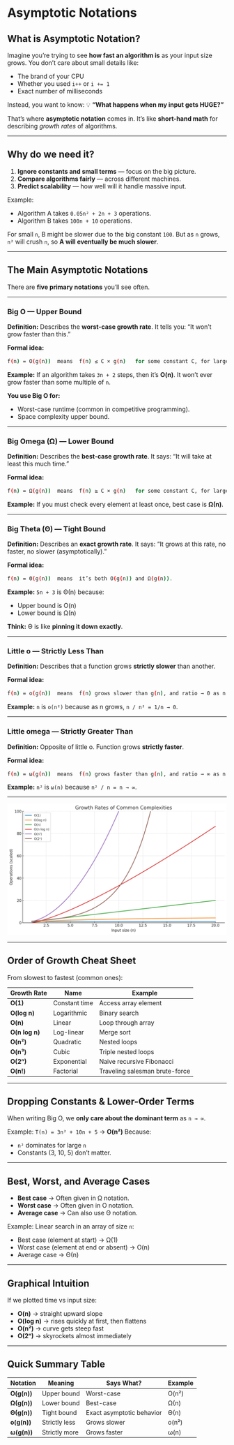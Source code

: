 # Asymptotic Notations

## **What is Asymptotic Notation?**

Imagine you’re trying to see **how fast an algorithm is** as your input size grows.
You don’t care about small details like:

* The brand of your CPU
* Whether you used `i++` or `i += 1`
* Exact number of milliseconds

Instead, you want to know:
💡 **“What happens when my input gets HUGE?”**

That’s where **asymptotic notation** comes in. It’s like **short-hand math** for describing *growth rates* of algorithms.

---

## **Why do we need it?**

1. **Ignore constants and small terms** — focus on the big picture.
2. **Compare algorithms fairly** — across different machines.
3. **Predict scalability** — how well will it handle massive input.

Example:

* Algorithm A takes `0.05n² + 2n + 3` operations.
* Algorithm B takes `100n + 10` operations.

For small `n`, B might be slower due to the big constant `100`.
But as `n` grows, `n²` will crush `n`, so **A will eventually be much slower**.

---

## **The Main Asymptotic Notations**

There are **five primary notations** you’ll see often.

---

### **Big O — Upper Bound**

**Definition:** Describes the **worst-case growth rate**.
It tells you: “It won’t grow faster than this.”

**Formal idea:**

```bash
f(n) = O(g(n))  means  f(n) ≤ C × g(n)   for some constant C, for large enough n.
```

**Example:**
If an algorithm takes `3n + 2` steps, then it’s **O(n)**.
It won’t ever grow faster than some multiple of `n`.

**You use Big O for:**

* Worst-case runtime (common in competitive programming).
* Space complexity upper bound.

---

### **Big Omega (Ω) — Lower Bound**

**Definition:** Describes the **best-case growth rate**.
It says: “It will take at least this much time.”

**Formal idea:**

```bash
f(n) = Ω(g(n))  means  f(n) ≥ C × g(n)   for some constant C, for large enough n.
```

**Example:**
If you must check every element at least once, best case is **Ω(n)**.

---

### **Big Theta (Θ) — Tight Bound**

**Definition:** Describes an **exact growth rate**.
It says: “It grows at this rate, no faster, no slower (asymptotically).”

**Formal idea:**

```bash
f(n) = Θ(g(n))  means  it’s both O(g(n)) and Ω(g(n)).
```

**Example:**
`5n + 3` is Θ(n) because:

* Upper bound is O(n)
* Lower bound is Ω(n)

**Think:** Θ is like **pinning it down exactly**.

---

### **Little o — Strictly Less Than**

**Definition:** Describes that a function grows **strictly slower** than another.

**Formal idea:**

```bash
f(n) = o(g(n))  means  f(n) grows slower than g(n), and ratio → 0 as n → ∞.
```

**Example:**
`n` is `o(n²)` because as n grows, `n / n² = 1/n → 0`.

---

### **Little omega — Strictly Greater Than**

**Definition:** Opposite of little o.
Function grows **strictly faster**.

**Formal idea:**

```bash
f(n) = ω(g(n))  means  f(n) grows faster than g(n), and ratio → ∞ as n → ∞.
```

**Example:**
`n²` is `ω(n)` because `n² / n = n → ∞`.

---

![Growth Chart](../.github/AsymptoticNotation.png)

---

## **Order of Growth Cheat Sheet**

From slowest to fastest (common ones):

| Growth Rate    | Name          | Example                        |
| -------------- | ------------- | ------------------------------ |
| **O(1)**       | Constant time | Access array element           |
| **O(log n)**   | Logarithmic   | Binary search                  |
| **O(n)**       | Linear        | Loop through array             |
| **O(n log n)** | Log-linear    | Merge sort                     |
| **O(n²)**      | Quadratic     | Nested loops                   |
| **O(n³)**      | Cubic         | Triple nested loops            |
| **O(2ⁿ)**      | Exponential   | Naive recursive Fibonacci      |
| **O(n!)**      | Factorial     | Traveling salesman brute-force |

---

## **Dropping Constants & Lower-Order Terms**

When writing Big O, we **only care about the dominant term** as `n → ∞`.

Example:
`T(n) = 3n² + 10n + 5` → **O(n²)**
Because:

* `n²` dominates for large `n`
* Constants (3, 10, 5) don’t matter.

---

## **Best, Worst, and Average Cases**

* **Best case** → Often given in Ω notation.
* **Worst case** → Often given in O notation.
* **Average case** → Can also use Θ notation.

Example:
Linear search in an array of size `n`:

* Best case (element at start) → Ω(1)
* Worst case (element at end or absent) → O(n)
* Average case → Θ(n)

---

## **Graphical Intuition**

If we plotted time vs input size:

* **O(n)** → straight upward slope
* **O(log n)** → rises quickly at first, then flattens
* **O(n²)** → curve gets steep fast
* **O(2ⁿ)** → skyrockets almost immediately

---

## **Quick Summary Table**

| Notation    | Meaning       | Says What?                | Example |
| ----------- | ------------- | ------------------------- | ------- |
| **O(g(n))** | Upper bound   | Worst-case                | O(n²)   |
| **Ω(g(n))** | Lower bound   | Best-case                 | Ω(n)    |
| **Θ(g(n))** | Tight bound   | Exact asymptotic behavior | Θ(n)    |
| **o(g(n))** | Strictly less | Grows slower              | o(n²)   |
| **ω(g(n))** | Strictly more | Grows faster              | ω(n)    |
